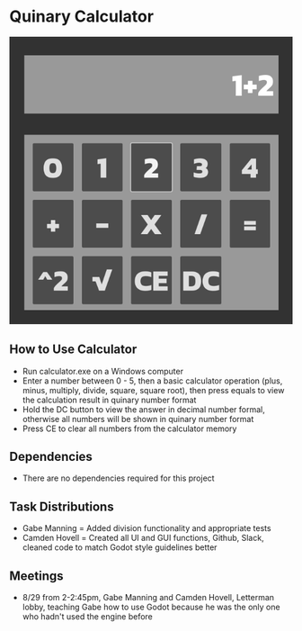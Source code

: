 # Quinary Calculator

 ![alt text](image-1.png)

## How to Use Calculator
 - Run calculator.exe on a Windows computer
 - Enter a number between 0 - 5, then a basic calculator operation (plus, minus, multiply, divide, square, square root), then press equals to view the calculation result in quinary number format
 - Hold the DC button to view the answer in decimal number formal, otherwise all numbers will be shown in quinary number format
 - Press CE to clear all numbers from the calculator memory

## Dependencies
 - There are no dependencies required for this project
## Task Distributions
 - Gabe Manning = Added division functionality and appropriate tests
 - Camden Hovell = Created all UI and GUI functions, Github, Slack, cleaned code to match Godot style guidelines better
## Meetings
 - 8/29 from 2-2:45pm, Gabe Manning and Camden Hovell, Letterman lobby, teaching Gabe how to use Godot because he was the only one who hadn't used the engine before
